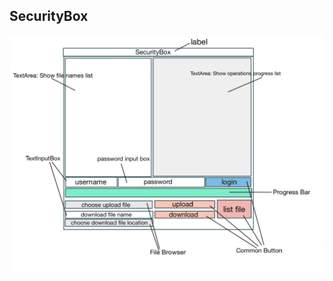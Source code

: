 ## SecurityBox
![SecurityBox UI Design](https://github.com/ZhaonanLi/SecurityBox/blob/master/client_ui_part/SecurityBox_UI_Design.png)
